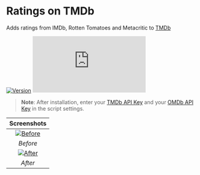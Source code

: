 # Ratings on TMDb

Adds ratings from IMDb, Rotten Tomatoes and Metacritic to [TMDb](https://www.themoviedb.org/)

[![Version](https://img.shields.io/endpoint?url=https://runkit.io/ifelix18/userscript-version/branches/master/iFelix18/Userscripts/master/userscripts/meta/ratings-on-tmdb.meta.js&style=flat-square)](#ratings-on-tmdb)
[![Size](https://img.shields.io/github/size/iFelix18/Userscripts/userscripts/ratings-on-tmdb.user.js?style=flat-square)](#ratings-on-tmdb)

>**Note**: After installation, enter your [TMDb API Key](https://developers.themoviedb.org/3/) and your [OMDb API Key](https://www.omdbapi.com/apikey.aspx) in the script settings.

|                               Screenshots                               |
| :---------------------------------------------------------------------: |
| [![Before](https://i.imgur.com/9GLb8i7.png "Before")](#ratings-on-tmdb) |
|                                _Before_                                 |
|  [![After](https://i.imgur.com/n60aZve.png "After")](#ratings-on-tmdb)  |
|                                 _After_                                 |
